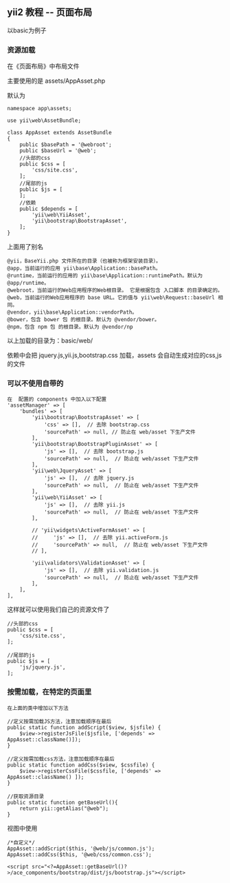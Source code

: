 ## yii2 教程 -- 页面布局

以basic为例子

### 资源加载

在《页面布局》中布局文件

主要使用的是 assets/AppAsset.php


默认为

	namespace app\assets;

	use yii\web\AssetBundle;

	class AppAsset extends AssetBundle
	{
	    public $basePath = '@webroot';
	    public $baseUrl = '@web';
	    //头部的css
	    public $css = [
	        'css/site.css',
	    ];
	    //尾部的js
	    public $js = [
	    ];
	    //依赖
	    public $depends = [
	        'yii\web\YiiAsset',
	        'yii\bootstrap\BootstrapAsset',
	    ];
	}

上面用了别名

	@yii，BaseYii.php 文件所在的目录（也被称为框架安装目录）。
	@app，当前运行的应用 yii\base\Application::basePath。
	@runtime，当前运行的应用的 yii\base\Application::runtimePath。默认为 @app/runtime。
	@webroot，当前运行的Web应用程序的Web根目录。 它是根据包含 入口脚本 的目录确定的。
	@web，当前运行的Web应用程序的 base URL。它的值与 yii\web\Request::baseUrl 相同。
	@vendor，yii\base\Application::vendorPath。
	@bower，包含 bower 包 的根目录。默认为 @vendor/bower。
	@npm，包含 npm 包 的根目录。默认为 @vendor/np

以上加载的目录为：basic/web/

依赖中会把 jquery.js,yii.js,bootstrap.css 加载，assets 会自动生成对应的css,js的文件

### 可以不使用自带的
	
	在  配置的 components 中加入以下配置
	'assetManager' => [
	    'bundles' => [
	        'yii\bootstrap\BootstrapAsset' => [
	            'css' => [],  // 去除 bootstrap.css
	            'sourcePath' => null, // 防止在 web/asset 下生产文件
	        ],
	        'yii\bootstrap\BootstrapPluginAsset' => [
	            'js' => [],  // 去除 bootstrap.js
	            'sourcePath' => null,  // 防止在 web/asset 下生产文件
	        ],
	        'yii\web\JqueryAsset' => [
	            'js' => [],  // 去除 jquery.js
	            'sourcePath' => null,  // 防止在 web/asset 下生产文件
	        ],
	        'yii\web\YiiAsset' => [
	            'js' => [],  // 去除 yii.js
	            'sourcePath' => null,  // 防止在 web/asset 下生产文件
	        ],

	        // 'yii\widgets\ActiveFormAsset' => [
	        //     'js' => [],  // 去除 yii.activeForm.js
	        //     'sourcePath' => null,  // 防止在 web/asset 下生产文件
	        // ],

	        'yii\validators\ValidationAsset' => [
	            'js' => [],  // 去除 yii.validation.js
	            'sourcePath' => null,  // 防止在 web/asset 下生产文件
	        ],
	    ],
	],


这样就可以使用我们自己的资源文件了

	//头部的css
	public $css = [
	    'css/site.css',
	];

	//尾部的js
	public $js = [
		'js/jquery.js',
	];

### 按需加载，在特定的页面里

	在上面的类中增加以下方法

	//定义按需加载JS方法，注意加载顺序在最后  
	public static function addScript($view, $jsfile) {  
	    $view->registerJsFile($jsfile, ['depends' => AppAsset::className()]);  
	}  
	  
	//定义按需加载css方法，注意加载顺序在最后  
	public static function addCss($view, $cssfile) {  
	    $view->registerCssFile($cssfile, ['depends' => AppAsset::className() ]);  
	} 

	//获取资源目录
	public static function getBaseUrl(){
	    return yii::getAlias("@web");
	}

视图中使用

	/*自定义*/
	AppAsset::addScript($this, '@web/js/common.js');
	AppAsset::addCss($this, '@web/css/common.css');

	<script src="<?=AppAsset::getBaseUrl()?>/ace_components/bootstrap/dist/js/bootstrap.js"></script>


